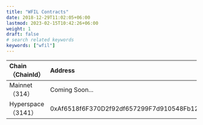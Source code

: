 ```yaml
---
title: "WFIL Contracts"
date: 2018-12-29T11:02:05+06:00
lastmod: 2023-02-15T10:42:26+06:00
weight: 1
draft: false
# search related keywords
keywords: ["wfil"]
---
```


|Chain（ChainId）|Address|
|:----|:----|
|Mainnet（314）|Coming Soon...|
|Hyperspace（3141）|0xAf6518f6F370D2f92df657299F7d910548Fb1205|

